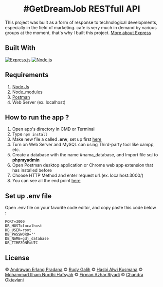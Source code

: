 <h1 align="center">#GetDreamJob RESTfull API</h1>

This project was built as a form of response to technological developments, especially in the field of marketing. cafe is very much in demand by various groups at the moment, that's why I built this project. [More about Express](https://en.wikipedia.org/wiki/Express.js)

## Built With

[![Express.js](https://img.shields.io/badge/Express.js-4.x-orange.svg?style=rounded-square)](https://expressjs.com/en/starter/installing.html)
[![Node.js](https://img.shields.io/badge/Node.js-v.12.13-green.svg?style=rounded-square)](https://nodejs.org/)

## Requirements

1. <a href="https://nodejs.org/en/download/">Node Js</a>
2. Node_modules
3. <a href="https://www.getpostman.com/">Postman</a>
4. Web Server (ex. localhost)

## How to run the app ?

1. Open app's directory in CMD or Terminal
2. Type `npm install`
3. Make new file a called **.env**, set up first [here](#set-up-env-file)
4. Turn on Web Server and MySQL can using Third-party tool like xampp, etc.
5. Create a database with the name #nama_database, and Import file sql to **phpmyadmin**
6. Open Postman desktop application or Chrome web app extension that has installed before
7. Choose HTTP Method and enter request url.(ex. localhost:3000/)
8. You can see all the end point [here](https://documenter.getpostman.com/view/13449265/TVsoGVpk)

## Set up .env file

Open .env file on your favorite code editor, and copy paste this code below :

```
PORT=3000
DB_HOST=localhost
DB_USER=root
DB_PASSWORD=''
DB_NAME=gdj_database
DB_TIMEZONE=UTC
```

## License

© [Andrawan Erlang Pradana](https://github.com/andrawanerlang1)
© [Rudy Galih](https://github.com/Cotllinz)
© [Hasbi Alwi Kusmana](https://github.com/hasbiak)
© [Mohammad Ilham Nurdhi Hafsyah](https://github.com/IlhamHafsyah)
© [Firman Azhar Riyadi](https://github.com/FirmanAzharR)
© [Chandra Oktaviani](https://github.com/chnd-ktvn)

 
